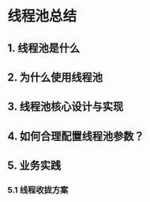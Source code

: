 # 线程池总结

## 1. 线程池是什么

## 2. 为什么使用线程池

## 3. 线程池核心设计与实现

## 4.  如何合理配置线程池参数？

## 5. 业务实践

### 5.1 线程收拢方案





